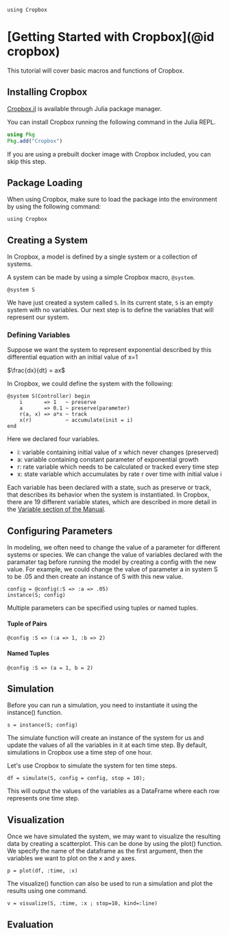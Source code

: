 ```@setup Cropbox
using Cropbox
```

# [Getting Started with Cropbox](@id cropbox)

This tutorial will cover basic macros and functions of Cropbox.

## Installing Cropbox

[Cropbox.jl](https://github.com/cropbox/Cropbox.jl) is available through Julia package manager.

You can install Cropbox running the following command in the Julia REPL.

```julia
using Pkg
Pkg.add("Cropbox")
```

If you are using a prebuilt docker image with Cropbox included, you can skip this step.

## Package Loading

When using Cropbox, make sure to load the package into the environment by using the following command:

```
using Cropbox
```

## Creating a System

In Cropbox, a model is defined by a single system or a collection of systems.

A system can be made by using a simple Cropbox macro, `@system`.

```
@system S
```

We have just created a system called `S`. In its current state, `S` is an empty system with no variables. Our next step is to define the variables that will represent our system.

### Defining Variables
Suppose we want the system to represent exponential described by this differential equation with an initial value of x=1

$\frac{dx}{dt} = ax$

In Cropbox, we could define the system with the following:
```
@system S(Controller) begin
    i       => 1   ~ preserve
    a       => 0.1 ~ preserve(parameter)
    r(a, x) => a*x ~ track
    x(r)           ~ accumulate(init = i)
end
```
Here we declared four variables.

- i: variable containing initial value of x which never changes (preserved)
- a: variable containing constant parameter of exponential growth
- r: rate variable which needs to be calculated or tracked every time step
- x: state variable which accumulates by rate r over time with initial value i

Each variable has been declared with a state, such as preserve or track, that describes its behavior when the system is instantiated. In Cropbox, there are 19 different variable states, which are described in more detail in the [Variable section of the Manual](https://junhyukjeon.github.io/Cropbox.jl/dev/guide/variable/). 

## Configuring Parameters
In modeling, we often need to change the value of a parameter for different systems or species. We can change the value of variables declared with the paramater tag before running the model by creating a config with the new value. For example, we could change the value of parameter a in system S to be .05 and then create an instance of S with this new value.  

```
config = @config(:S => :a => .05)
instance(S; config)
```
Multiple parameters can be specified using tuples or named tuples. 
#### Tuple of Pairs
```
@config :S => (:a => 1, :b => 2)
```
#### Named Tuples 
```
@config :S => (a = 1, b = 2)
```
## Simulation
Before you can run a simulation, you need to instantiate it using the instance() function. 
```
s = instance(S; config)
```
The simulate function will create an instance of the system for us and update the values of all the variables in it at each time step. By default, simulations in Cropbox use a time step of one hour. 

Let's use Cropbox to simulate the system for ten time steps.
```
df = simulate(S, config = config, stop = 10);
```
This will output the values of the variables as a DataFrame where each row represents one time step. 

## Visualization
Once we have simulated the system, we may want to visualize the resulting data by creating a scatterplot. This can be done by using the plot() function. We specify the name of the dataframe as the first argument, then the variables we want to plot on the x and y axes. 
```
p = plot(df, :time, :x)
```
The visualize() function can also be used to run a simulation and plot the results using one command. 
```
v = visualize(S, :time, :x ; stop=10, kind=:line)
```

## Evaluation



